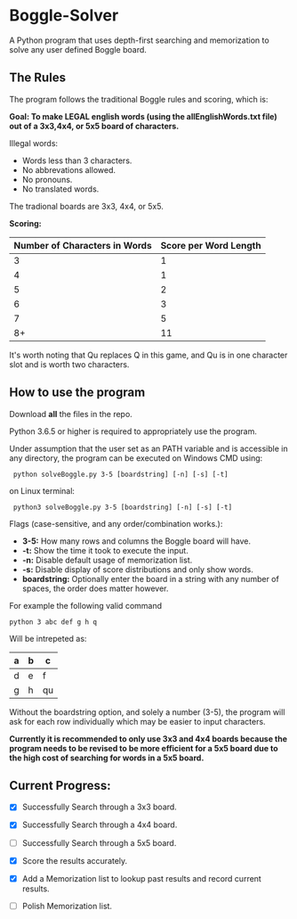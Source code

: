# Boggle-Solver

A Python program that uses depth-first searching and memorization to solve any user defined Boggle board.

## The Rules
The program follows the traditional Boggle rules and scoring, which is:

**Goal: To make LEGAL english words (using the allEnglishWords.txt file) out of a 3x3,4x4, or 5x5 board of characters.**

Illegal words: 
- Words less than 3 characters.
- No abbrevations allowed. 
- No pronouns. 
- No translated words.
    
The tradional boards are 3x3, 4x4, or 5x5.

**Scoring:**

| Number of Characters in Words | Score per Word Length |
| ------------- | ------------- |
| 3  | 1  |
| 4  | 1  |
| 5  | 2  |
| 6  | 3  |
| 7  | 5  |
| 8+  | 11 |

It's worth noting that Qu replaces Q in this game, and Qu is in one character slot and is worth two characters.

## How to use the program

Download **all** the files in the repo.

Python 3.6.5 or higher is required to appropriately use the program.

Under assumption that the user set as an PATH variable and is accessible in any directory, the program can be executed on Windows CMD using:
```
 python solveBoggle.py 3-5 [boardstring] [-n] [-s] [-t]
```
on Linux terminal:
```
 python3 solveBoggle.py 3-5 [boardstring] [-n] [-s] [-t] 
```
Flags (case-sensitive, and any order/combination works.):
 - **3-5:** How many rows and columns the Boggle board will have.
 - **-t:** Show the time it took to execute the input.
 - **-n:** Disable default usage of memorization list. 
 - **-s:** Disable display of score distributions and only show words.
 - **boardstring:** Optionally enter the board in a string with any number of spaces, the order does matter however.
 
 For example the following valid command 
```
python 3 abc def g h q
```
Will be intrepeted as:

| a | b | c |
| - | - | - | 
| d  | e  | f |
| g  | h  | qu |

Without the boardstring option, and solely a number (3-5), the program will ask for each row individually which may be easier to input characters.

**Currently it is recommended to only use 3x3 and 4x4 boards because the program needs to be revised to be more efficient for a 5x5 board due to the high cost of searching for words in a 5x5 board.**

## Current Progress:

- [x] Successfully Search through a 3x3 board.
- [x] Successfully Search through a 4x4 board.
- [ ] Successfully Search through a 5x5 board.

- [x] Score the results accurately.

- [x] Add a Memorization list to lookup past results and record current results.
- [ ] Polish Memorization list.

